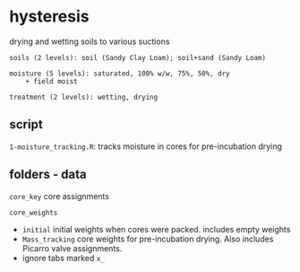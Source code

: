 # hysteresis
drying and wetting soils to various suctions

	soils (2 levels): soil (Sandy Clay Loam); soil+sand (Sandy Loam)

	moisture (5 levels): saturated, 100% w/w, 75%, 50%, dry
		+ field moist
	
	treatment (2 levels): wetting, drying

## script
`1-moisture_tracking.R`:	tracks moisture in cores for pre-incubation drying


## folders - data
`core_key` core assignments

`core_weights` 

 - `initial` initial weights when cores were packed. includes empty weights
 - `Mass_tracking` core weights for pre-incubation drying. Also includes Picarro valve assignments.
 - ignore tabs marked `x_`
 
 


